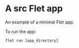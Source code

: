 # A src Flet app

An example of a minimal Flet app.

To run the app:

```
flet run [app_directory]
```